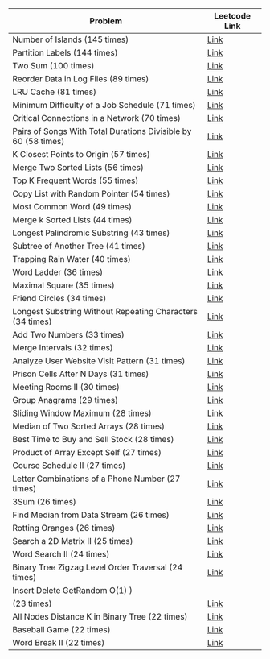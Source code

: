 | Problem | Leetcode Link|
| ----------- | ----------- |
| Number of Islands (145 times) | [Link](leetcode.com/problems/number-of-islands/)
|  Partition Labels (144 times) | [Link](leetcode.com/problems/partition-labels/)
|  Two Sum (100 times) | [Link](leetcode.com/problems/two-sum/)
|  Reorder Data in Log Files (89 times) | [Link](leetcode.com/problems/reorder-data-in-log-files/)
|  LRU Cache (81 times) | [Link](leetcode.com/problems/lru-cache/)
|  Minimum Difficulty of a Job Schedule (71 times) | [Link](leetcode.com/problems/minimum-difficulty-of-a-job-schedule/)
|  Critical Connections in a Network (70 times) | [Link](leetcode.com/problems/critical-connections-in-a-network/)
|  Pairs of Songs With Total Durations Divisible by 60 (58 times) | [Link](leetcode.com/problems/pairs-of-songs-with-total-durations-divisible-by-60/)
|  K Closest Points to Origin (57 times) | [Link](leetcode.com/problems/k-closest-points-to-origin/)
|  Merge Two Sorted Lists (56 times) | [Link](leetcode.com/problems/merge-two-sorted-lists/)
|  Top K Frequent Words (55 times) | [Link](leetcode.com/problems/top-k-frequent-words/)
|  Copy List with Random Pointer (54 times) | [Link](leetcode.com/problems/copy-list-with-random-pointer/)
|  Most Common Word (49 times) | [Link](leetcode.com/problems/most-common-word/)
|  Merge k Sorted Lists (44 times) | [Link](leetcode.com/problems/merge-k-sorted-lists/)
|  Longest Palindromic Substring (43 times) | [Link](leetcode.com/problems/longest-palindromic-substring/)
|  Subtree of Another Tree (41 times) | [Link](leetcode.com/problems/subtree-of-another-tree/)
|  Trapping Rain Water (40 times) | [Link](leetcode.com/problems/trapping-rain-water/)
|  Word Ladder (36 times) | [Link](leetcode.com/problems/word-ladder/)
|  Maximal Square (35 times) | [Link](leetcode.com/problems/maximal-square/)
|  Friend Circles (34 times) | [Link](leetcode.com/problems/friend-circles/)
|  Longest Substring Without Repeating Characters (34 times) | [Link](leetcode.com/problems/longest-substring-without-repeating-characters/)
|  Add Two Numbers (33 times) | [Link](leetcode.com/problems/add-two-numbers/)
|  Merge Intervals (32 times) | [Link](leetcode.com/problems/merge-intervals/)
|  Analyze User Website Visit Pattern (31 times) | [Link](leetcode.com/problems/analyze-user-website-visit-pattern/)
|  Prison Cells After N Days (31 times) | [Link](leetcode.com/problems/prison-cells-after-n-days/)
|  Meeting Rooms II (30 times) | [Link](leetcode.com/problems/meeting-rooms-ii/)
|  Group Anagrams (29 times) | [Link](leetcode.com/problems/group-anagrams/)
|  Sliding Window Maximum (28 times) | [Link](leetcode.com/problems/sliding-window-maximum/)
|  Median of Two Sorted Arrays (28 times) | [Link](leetcode.com/problems/median-of-two-sorted-arrays/)
|  Best Time to Buy and Sell Stock (28 times) | [Link](leetcode.com/problems/best-time-to-buy-and-sell-stock/)
|  Product of Array Except Self (27 times) | [Link](leetcode.com/problems/product-of-array-except-self/)
|  Course Schedule II (27 times) | [Link](leetcode.com/problems/course-schedule-ii/)
|  Letter Combinations of a Phone Number (27 times) | [Link](leetcode.com/problems/letter-combinations-of-a-phone-number/)
|  3Sum (26 times) | [Link](leetcode.com/problems/3sum/)
|  Find Median from Data Stream (26 times) | [Link](leetcode.com/problems/find-median-from-data-stream/)
|  Rotting Oranges (26 times) | [Link](leetcode.com/problems/rotting-oranges/)
|  Search a 2D Matrix II (25 times) | [Link](leetcode.com/problems/search-a-2d-matrix-ii/)
|  Word Search II (24 times) | [Link](leetcode.com/problems/word-search-ii/)
|  Binary Tree Zigzag Level Order Traversal (24 times) | [Link](leetcode.com/problems/binary-tree-zigzag-level-order-traversal/)
|  Insert Delete GetRandom O(1) )
|  (23 times) | [Link](leetcode.com/problems/insert-delete-getrandom-o1/)
|  All Nodes Distance K in Binary Tree (22 times) | [Link](leetcode.com/problems/all-nodes-distance-k-in-binary-tree/)
|  Baseball Game (22 times) | [Link](leetcode.com/problems/baseball-game/)
|  Word Break II (22 times) | [Link](leetcode.com/problems/word-break-ii/)|